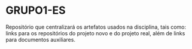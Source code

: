 # GRUPO1-ES
Repositório que centralizará os artefatos usados na disciplina, tais como: links para os repositórios do projeto novo e do projeto real, além de links para documentos auxiliares.
